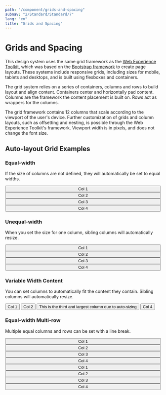 ```yaml
---
path: "/component/grids-and-spacing"
subnav: "2/Standard/Standard/7"
lang: "en"
title: "Grids and Spacing"
---
```

<helmet>
<title> Grids and Spacing - Aurora Design System </title>
</helmet>

# Grids and Spacing

This design system uses the same grid framework as the [Web Experience Toolkit](http://wet-boew.github.io/wet-boew-styleguide/v4/design/grids-en.html), which was based on the [Bootstrap framework](https://getbootstrap.com/docs/4.0/layout/grid/#grid-options) to create page layouts. These systems include responsive grids, including sizes for mobile, tablets and desktops, and is built using flexboxes and containers.

The grid system relies on a series of containers, columns and rows to build layout and align content. Containers center and horizontally pad content. Columns are the framework the content placement is built on. Rows act as wrappers for the columns.  

The grid framework contains 12 columns that scale according to the viewport of the user's device. Further customization of grids and column layouts, such as offsetting and nesting, is possible through the Web Experience Toolkit's framework. Viewport width is in pixels, and  does not change the font size.

<documentationtabs remove="react">
      <doctabpanel type="html">
          
<codeblock react='
<Container style="width: 100%">
    <Row>
        <Col><Button color="primary" style="width: 100%">Col 1</Button></Col>
        <Col><Button color="primary" style="width: 100%">Col 2</Button></Col>
        <Col><Button color="primary" style="width: 100%">Col 3</Button></Col>
        <Col><Button color="primary" style="width: 100%">Col 4</Button></Col>
    </Row>
</Container> ' html='
    <div class="container">
        <div class="row">
            <div class="col-sm">
                <button type="button" class="btn btn-primary btn-block">Col 1</button>
            </div>
            <div class="col-sm">
                <button type="button" class="btn btn-primary btn-block">Col 2</button>
            </div>
            <div class="col-sm">
                <button type="button" class="btn btn-primary btn-block">Col 3</button>
            </div>
            <div class="col-sm">
                <button type="button" class="btn btn-primary btn-block">Col 3</button>
            </div>
        </div>
    </div>
'></codeblock>

<codeblock html='
    <div class="container">
        <div class="row">
            <div class="col-sm">
                <button type="button" class="btn btn-primary btn-block">Col 1</button>
            </div>
            <div class="col-6">
                <button type="button" class="btn btn-outline-primary btn-block">Col 2</button>
            </div>
            <div class="col-sm">
                <button type="button" class="btn btn-primary btn-block">Col 3</button>
            </div>
            <div class="col-sm">
                <button type="button" class="btn btn-primary btn-block">Col 3</button>
            </div>
        </div>
    </div>' react='
<Container style="width: 100%">
    <Row>
        <Col><Button color="primary" style="width: 100%">Col 1</Button></Col>
        <Col xs="6"><Button outline="true" color="primary" style="width: 100%">Col 2</Button></Col>
        <Col><Button color="primary" style="width: 100%">Col 3</Button></Col>
        <Col><Button color="primary" style="width: 100%">Col 4</Button></Col>
    </Row>
</Container> '></codeblock>

<codeblock html='
    <div class="container">
        <div class="row">
            <div class="col-sm">
                <button type="button" class="btn btn-primary btn-block">Col 1</button>
            </div>
            <div class="col-sm">
                <button type="button" class="btn btn-primary btn-block">Col 2</button>
            </div>
            <div class="col-sm">
                <button type="button" class="btn btn-primary btn-block">This is the third and largest column due to auto-sizing</button>
            </div>
            <div class="col-sm">
                <button type="button" class="btn btn-primary btn-block">Col 4</button>
            </div>
        </div>
    </div>' react='
<Container style="width: 100%">
    <Row>
        <Col><Button color="primary" style="width: 100%">Col 1</Button></Col>
        <Col xs="6"><Button outline="true" color="primary" style="width: 100%">Col 2</Button></Col>
        <Col><Button color="primary" style="width: 100%">Col 3</Button></Col>
        <Col><Button color="primary" style="width: 100%">Col 4</Button></Col>
    </Row>
</Container> '></codeblock>

<codeblock html='
    <div class="container">
        <div class="row">
            <div class="col-sm">
                <button type="button" class="btn btn-primary btn-block">Col 1</button>
            </div>
            <div class="col-sm">
                <button type="button" class="btn btn-primary btn-block">Col 2</button>
            </div>
            <div class="col-sm">
                <button type="button" class="btn btn-primary btn-block">Col 3</button>
            </div>
            <div class="col-sm">
                <button type="button" class="btn btn-primary btn-block">Col 4</button>
            </div>
        </div>
        <div class="row">
            <div class="col-sm">
                <button type="button" class="btn btn-primary btn-block">Col 1</button>
            </div>
            <div class="col-sm">
                <button type="button" class="btn btn-primary btn-block">Col 2</button>
            </div>
            <div class="col-sm">
                <button type="button" class="btn btn-primary btn-block">Col 3</button>
            </div>
            <div class="col-sm">
                <button type="button" class="btn btn-primary btn-block">Col 4</button>
            </div>
        </div>
    </div>
' react='
<Container style="width: 100%">
    <Row>
        <Col><Button color="primary" style="width: 100%">Col 1</Button></Col>
        <Col><Button color="primary" style="width: 100%">Col 2</Button></Col>
        <Col><Button color="primary" style="width: 100%">Col 3</Button></Col>
        <Col><Button color="primary" style="width: 100%">Col 4</Button></Col>
    </Row>
    <Row style="margin-top: 10px">
        <Col><Button color="primary" style="width: 100%">Col 1</Button></Col>
        <Col><Button color="primary" style="width: 100%">Col 2</Button></Col>
        <Col><Button color="primary" style="width: 100%">Col 3</Button></Col>
        <Col><Button color="primary" style="width: 100%">Col 4</Button></Col>
    </Row>
</Container> '></codeblock>


 </doctabpanel>
      <doctabpanel type="react">
      </doctabpanel>
      <doctabpanel type="design">
          

## Auto-layout Grid Examples

### Equal-width

If the size of columns are not defined, they will automatically be set to equal widths.

<container style="width: 100%; margin-bottom: 20px">
    <row>
        <mdcol className="mb-2"><button color="primary" style="width: 100%">Col 1</button></mdcol>
        <mdcol className="mb-2"><button color="primary" style="width: 100%">Col 2</button></mdcol>
        <mdcol className="mb-2"><button color="primary" style="width: 100%">Col 3</button></mdcol>
        <mdcol className="mb-2"><button color="primary" style="width: 100%">Col 4</button></mdcol>
    </row>
</container>

### Unequal-width

When you set the size for one column, sibling columns will automatically resize.

<container style="width: 100%; margin-bottom: 20px">
    <row>
        <mdcol className="mb-2"><button color="primary" style="width: 100%">Col 1</button></mdcol>
        <mdcol xs="6" className="mb-2"><button outline="true" color="primary" style="width: 100%">Col 2</button></mdcol>
        <mdcol className="mb-2"><button color="primary" style="width: 100%">Col 3</button></mdcol>
        <mdcol className="mb-2"><button color="primary" style="width: 100%">Col 4</button></mdcol>
    </row>
</container>


### Variable Width Content

You can set columns to automatically fit the content they contain. Sibling columns will automatically resize.

<div class="container">
    <div class="row">
        <mdcol className="mb-2"><button color="primary" class="btn-block">Col 1</button></mdcol>
        <mdcol className="mb-2"><button color="primary" class="btn-block">Col 2</button></mdcol>
        <mdcol xs="auto" className="mb-2"><button color="primary" class="btn-block">This is the third and largest column due to auto-sizing</button></mdcol>
        <mdcol className="mb-2"><button color="primary" class="btn-block">Col 4</button></mdcol>
    </div>
</div>

### Equal-width Multi-row

Multiple equal columns and rows can be set with a line break.

<container style="width: 100%; margin-bottom: 20px">
    <row>
        <mdcol className="mb-2"><button color="primary" style="width: 100%">Col 1</button></mdcol>
        <mdcol className="mb-2"><button color="primary" style="width: 100%">Col 2</button></mdcol>
        <mdcol className="mb-2"><button color="primary" style="width: 100%">Col 3</button></mdcol>
        <mdcol className="mb-2"><button color="primary" style="width: 100%">Col 4</button></mdcol>
    </row>
    <row style="margin-top: 10px">
        <mdcol className="mb-2"><button color="primary" style="width: 100%">Col 1</button></mdcol>
        <mdcol className="mb-2"><button color="primary" style="width: 100%">Col 2</button></mdcol>
        <mdcol className="mb-2"><button color="primary" style="width: 100%">Col 3</button></mdcol>
        <mdcol className="mb-2"><button color="primary" style="width: 100%">Col 4</button></mdcol>
    </row>
</container>

</doctabpanel>
    </documentationtabs>


